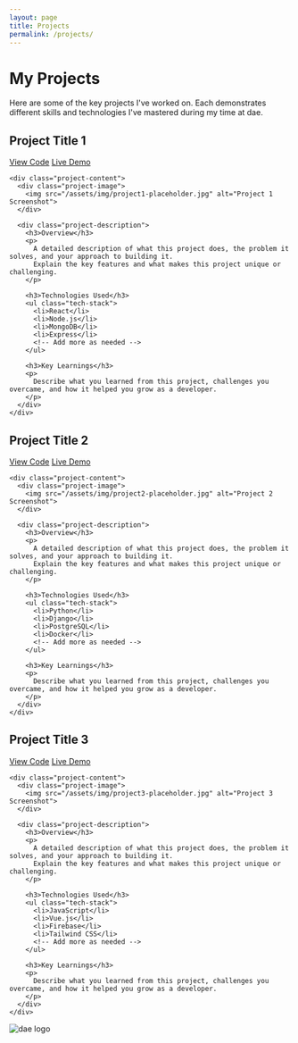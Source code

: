 ```yaml
---
layout: page
title: Projects
permalink: /projects/
---
```


<div class="projects-container">
  <h1>My Projects</h1>
  <p class="projects-intro">Here are some of the key projects I've worked on. Each demonstrates different skills and technologies I've mastered during my time at dae.</p>
  
  <div class="project-item" id="project1">
    <div class="project-header">
      <h2>Project Title 1</h2>
      <div class="project-links">
        <a href="https://github.com/yourusername/project1" target="_blank" class="btn btn-sm"><i class="fab fa-github"></i> View Code</a>
        <a href="https://project1-demo.example.com" target="_blank" class="btn btn-sm"><i class="fas fa-external-link-alt"></i> Live Demo</a>
      </div>
    </div>
    
    <div class="project-content">
      <div class="project-image">
        <img src="/assets/img/project1-placeholder.jpg" alt="Project 1 Screenshot">
      </div>
      
      <div class="project-description">
        <h3>Overview</h3>
        <p>
          A detailed description of what this project does, the problem it solves, and your approach to building it.
          Explain the key features and what makes this project unique or challenging.
        </p>
        
        <h3>Technologies Used</h3>
        <ul class="tech-stack">
          <li>React</li>
          <li>Node.js</li>
          <li>MongoDB</li>
          <li>Express</li>
          <!-- Add more as needed -->
        </ul>
        
        <h3>Key Learnings</h3>
        <p>
          Describe what you learned from this project, challenges you overcame, and how it helped you grow as a developer.
        </p>
      </div>
    </div>
  </div>
  
  <div class="project-item" id="project2">
    <div class="project-header">
      <h2>Project Title 2</h2>
      <div class="project-links">
        <a href="https://github.com/yourusername/project2" target="_blank" class="btn btn-sm"><i class="fab fa-github"></i> View Code</a>
        <a href="https://project2-demo.example.com" target="_blank" class="btn btn-sm"><i class="fas fa-external-link-alt"></i> Live Demo</a>
      </div>
    </div>
    
    <div class="project-content">
      <div class="project-image">
        <img src="/assets/img/project2-placeholder.jpg" alt="Project 2 Screenshot">
      </div>
      
      <div class="project-description">
        <h3>Overview</h3>
        <p>
          A detailed description of what this project does, the problem it solves, and your approach to building it.
          Explain the key features and what makes this project unique or challenging.
        </p>
        
        <h3>Technologies Used</h3>
        <ul class="tech-stack">
          <li>Python</li>
          <li>Django</li>
          <li>PostgreSQL</li>
          <li>Docker</li>
          <!-- Add more as needed -->
        </ul>
        
        <h3>Key Learnings</h3>
        <p>
          Describe what you learned from this project, challenges you overcame, and how it helped you grow as a developer.
        </p>
      </div>
    </div>
  </div>
  
  <div class="project-item" id="project3">
    <div class="project-header">
      <h2>Project Title 3</h2>
      <div class="project-links">
        <a href="https://github.com/yourusername/project3" target="_blank" class="btn btn-sm"><i class="fab fa-github"></i> View Code</a>
        <a href="https://project3-demo.example.com" target="_blank" class="btn btn-sm"><i class="fas fa-external-link-alt"></i> Live Demo</a>
      </div>
    </div>
    
    <div class="project-content">
      <div class="project-image">
        <img src="/assets/img/project3-placeholder.jpg" alt="Project 3 Screenshot">
      </div>
      
      <div class="project-description">
        <h3>Overview</h3>
        <p>
          A detailed description of what this project does, the problem it solves, and your approach to building it.
          Explain the key features and what makes this project unique or challenging.
        </p>
        
        <h3>Technologies Used</h3>
        <ul class="tech-stack">
          <li>JavaScript</li>
          <li>Vue.js</li>
          <li>Firebase</li>
          <li>Tailwind CSS</li>
          <!-- Add more as needed -->
        </ul>
        
        <h3>Key Learnings</h3>
        <p>
          Describe what you learned from this project, challenges you overcame, and how it helped you grow as a developer.
        </p>
      </div>
    </div>
  </div>
</div>

<div class="dae-branding">
  <img src="/assets/img/dae-web.avif" alt="dae logo" class="dae-logo">
</div>